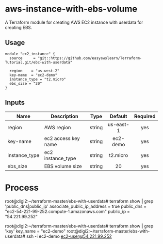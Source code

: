 # aws-instance-with-ebs-volume

A Terraform module for creating AWS EC2 instance with userdata for creating EBS.

## Usage

```hcl
module "ec2_instance" {
  source     = "git::https://github.com/easyawslearn/Terraform-Tutorial.git/ebc-with-userdata"

  region    = "us-west-2"
  key-name  = "ec2-demo"
  instance_type = "t2.micro"
  ebs_size = "20"
}
```

## Inputs

| Name | Description | Type | Default | Required |
|------|-------------|:----:|:-----:|:-----:|
| region | AWS region | string | us-east-1 | yes |
| key-name | ec2 access key name | string | ec2-demo | yes |
| instance_type | ec2 instance_type | string | t2.micro | yes |
| ebs_size | EBS volume size | string | 20 | yes |



# Process

root@digi2:~/terraform-master/ebs-with-userdata# terraform show | grep  'public_dns\|public_ip'
    associate_public_ip_address  = true
    public_dns                   = "ec2-54-221-99-252.compute-1.amazonaws.com"
    public_ip                    = "54.221.99.252"

root@digi2:~/terraform-master/ebs-with-userdata# terraform show | grep  'key'
    key_name                     = "ec2-demo"
root@digi2:~/terraform-master/ebs-with-userdata# ssh -i ec2-demo ec2-user@54.221.99.252


